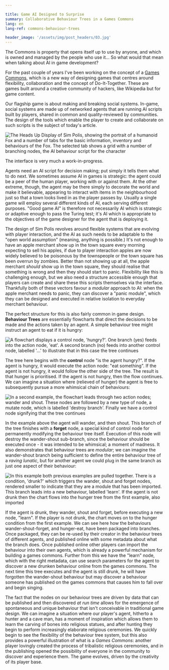 ```yaml
---

title: Game AI Designed to Surprise
summary: Collaborative Behaviour Trees in a Games Commons
lang: en
lang-ref: commons-behaviour-trees

header_image: '/assets/img/post_headers/03.jpg'
---
```


The Commons is property that opens itself up to use by anyone, and which is owned and managed by the people who use it... So what would that mean when talking about AI in game development?

For the past couple of years I've been working on the concept of a [Games Commons](https://gamescommons.com/), which is a new way of designing games that centres around flexibility, collaboration and the concept of Do-It-Together. These are games built around a creative community of hackers, like Wikipedia but for game content.

Our flagship game is about making and breaking social systems. In-game, social systems are made up of networked agents that are running AI scripts built by players, shared in common and quality-reviewed by communities. The design of the tools which enable the player to create and collaborate on such scripts is the subject of today's article.

<img src="{{ '/assets/img/post_assets/behaviour-trees/simpolis-bt-interface.png' | absolute_url }}" class="blog-centred-image" alt="The Heads Up Display of Sim Polis, showing the portrait of a humanoid Fox and a number of tabs for the basic information, inventory and behaviours of the Fox. The selected tab shows a grid with a number of branching nodes, the AI behaviour script for the character" />
<p class="image-caption">The interface is very much a work-in-progress.</p>

Agents need an AI script for decision making; put simply it tells them what to do next. We sometimes assume AI in games is strategic: the agent could be a peer of the human player, working with or against them. At the other extreme, though, the agent may be there simply to decorate the world and make it believable, appearing to interact with items in the neighbourhood just so that a town looks lived in as the player passes by. Usually a single game will employ several different kinds of AI, each serving different purposes. "Good game AI" is therefore not necessarily AI which is strategic or adaptive enough to pass the Turing test; it's AI which is appropriate to the objectives of the game designer for the agent that is deploying it.

The design of Sim Polis revolves around flexible systems that are evolving with player interaction, and the AI as such needs to be adaptable to the "open world assumption" (meaning, anything is possible.) It's not enough to have an apple merchant show up in the town square every morning expecting to sell his apples, if due to player interaction apples are now widely believed to be poisonous by the townspeople or the town square has been overrun by zombies. Better than not showing up at all, the apple merchant _should_ show up in the town square, they should realise that something is wrong and then they should start to panic. Flexibility like this is challenging enough, but we also need a structure accessible enough that players can create and share these this scripts themselves via the interface. Thankfully both of these vectors favour a _modular_ approach to AI: when the apple merchant needs to panic, they can discover a "panic module", which they can be designed and executed in relative isolation to everyday merchant behaviour.

The perfect structure for this is also fairly common in game design. **Behaviour Trees** are essentially flowcharts that direct the decisions to be made and the actions taken by an agent. A simple behaviour tree might instruct an agent to eat if it is hungry:

<img src="{{ '/assets/img/post_assets/behaviour-trees/behaviour_tree_example.png' | absolute_url }}" class="blog-centred-image" alt="A flowchart displays a control node, 'hungry?'. One branch (yes) feeds into the action node, 'eat'. A second branch (no) feeds into another control node, labelled '...' to illustrate that in this case the tree continues" />

The tree here begins with the **control** node "is the agent hungry?". If the agent is hungry, it would execute the action node: "eat something". If the agent is not hungry, it would follow the other side of the tree. The result is that hunger is prioritised. If the agent is not hungry, then the flow continues. We can imagine a situation where (relieved of hunger) the agent is free to subsequently pursue a more whimsical chain of behaviours:

<img src="{{ '/assets/img/post_assets/behaviour-trees/wander_shout.png' | absolute_url }}" class="blog-full-image" alt="In a second example, the flowchart leads through two action nodes; wander and shout. These nodes are followed by a new type of node, a mutate node, which is labelled 'destroy branch'. Finally we have a control node signifying that the tree continues">

In the example above the agent will wander, and then shout. This branch of the tree finishes with a **forget** node, a special kind of control node for permanently modifying the behaviour tree itself. Execution of this node will destroy the wander-shout sub-branch, since the behaviour should be executed once - it was intended to be whimsical; a moment of madness. It also demonstrates that behaviour trees are _modular_; we can imagine the wander-shout branch being sufficient to define the entire behaviour tree of a _raving lunatic_, but for another agent we could plug in the same branch as just one aspect of their behaviour:

<img src="{{ '/assets/img/post_assets/behaviour-trees/learning.png' | absolute_url }}" class="blog-full-image" alt="In this example both previous examples are pulled together. There is a condition, 'drunk?' which triggers the wander, shout and forget nodes, rendered smaller to indicate that they are a module that has been imported. This branch leads into a new behaviour, labelled 'learn'. If the agent is not drunk then the chart flows into the hunger tree from the first example, also imported">

If the agent is drunk, they wander, shout and forget, before executing a new node, "learn". If the player is not drunk, the chart moves on to the hunger condition from the first example. We can see here how the behaviours wander-shout-forget, and hunger-eat, have been packaged into branches. Once packaged, they can be re-used by their creator in the behaviour trees of different agents, and published online with some metadata about what the branch does. Once published online other players can import the behaviour into their own agents, which is already a powerful mechanism for building a games commons. Further from this we have the "learn" node, which with the right metadata, can use search parameters for the agent to discover a new drunken behaviour online from the games commons. The next time this tree executes and the agent is still drunk, he will have forgotten the wander-shout behaviour but may discover a behaviour someone has published on the games commons that causes him to fall over and begin singing.

The fact that the nodes on our behaviour trees are driven by data that can be published and then discovered _at run time_ allows for the emergence of spontaneous and unique behaviour that isn't conceivable in traditional game design. We can imagine a situation where our player's agent, hitherto a hunter and a cave man, has a moment of inspiration which allows them to learn the carving of bones into religious statues, and after hunting they begin to perform increasingly elaborate religious ceremonies. We quickly begin to see the flexibility of the behaviour tree system, but this also provides a powerful illustration of what is a _Games Commons_: another player lovingly created the process of tribalistic religious ceremonies, and in the publishing opened the possibility of everyone in the community to discover and experience them. The game evolves, driven by the creativity of its player base.
